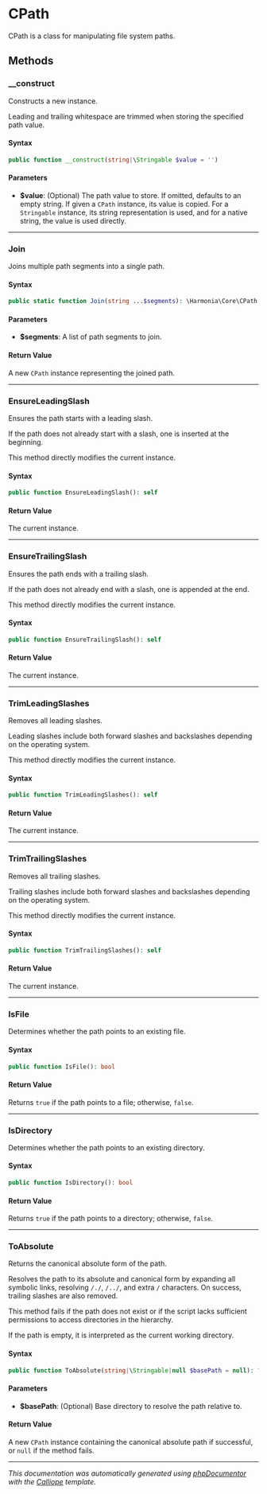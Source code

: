 # CPath

CPath is a class for manipulating file system paths.

## Methods

### __construct

Constructs a new instance.

Leading and trailing whitespace are trimmed when storing the specified
path value.

#### Syntax

```php
public function __construct(string|\Stringable $value = '')
```

#### Parameters

- **$value**: (Optional) The path value to store. If omitted, defaults to an empty string. If given a `CPath` instance, its value is copied. For a `Stringable` instance, its string representation is used, and for a native string, the value is used directly.

---

### Join

Joins multiple path segments into a single path.

#### Syntax

```php
public static function Join(string ...$segments): \Harmonia\Core\CPath
```

#### Parameters

- **$segments**: A list of path segments to join.

#### Return Value

A new `CPath` instance representing the joined path.

---

### EnsureLeadingSlash

Ensures the path starts with a leading slash.

If the path does not already start with a slash, one is inserted at the
beginning.

This method directly modifies the current instance.

#### Syntax

```php
public function EnsureLeadingSlash(): self
```

#### Return Value

The current instance.

---

### EnsureTrailingSlash

Ensures the path ends with a trailing slash.

If the path does not already end with a slash, one is appended at the
end.

This method directly modifies the current instance.

#### Syntax

```php
public function EnsureTrailingSlash(): self
```

#### Return Value

The current instance.

---

### TrimLeadingSlashes

Removes all leading slashes.

Leading slashes include both forward slashes and backslashes depending on
the operating system.

This method directly modifies the current instance.

#### Syntax

```php
public function TrimLeadingSlashes(): self
```

#### Return Value

The current instance.

---

### TrimTrailingSlashes

Removes all trailing slashes.

Trailing slashes include both forward slashes and backslashes depending
on the operating system.

This method directly modifies the current instance.

#### Syntax

```php
public function TrimTrailingSlashes(): self
```

#### Return Value

The current instance.

---

### IsFile

Determines whether the path points to an existing file.

#### Syntax

```php
public function IsFile(): bool
```

#### Return Value

Returns `true` if the path points to a file; otherwise, `false`.

---

### IsDirectory

Determines whether the path points to an existing directory.

#### Syntax

```php
public function IsDirectory(): bool
```

#### Return Value

Returns `true` if the path points to a directory; otherwise, `false`.

---

### ToAbsolute

Returns the canonical absolute form of the path.

Resolves the path to its absolute and canonical form by expanding all
symbolic links, resolving `/./`, `/../`, and extra `/` characters.
On success, trailing slashes are also removed.

This method fails if the path does not exist or if the script lacks
sufficient permissions to access directories in the hierarchy.

If the path is empty, it is interpreted as the current working directory.

#### Syntax

```php
public function ToAbsolute(string|\Stringable|null $basePath = null): ?\Harmonia\Core\CPath
```

#### Parameters

- **$basePath**: (Optional) Base directory to resolve the path relative to.

#### Return Value

A new `CPath` instance containing the canonical absolute path if successful, or `null` if the method fails.

---

*This documentation was automatically generated using [phpDocumentor](http://www.phpdoc.org/) with the [Calliope](https://github.com/DaphneWebFramework/Calliope) template.*
